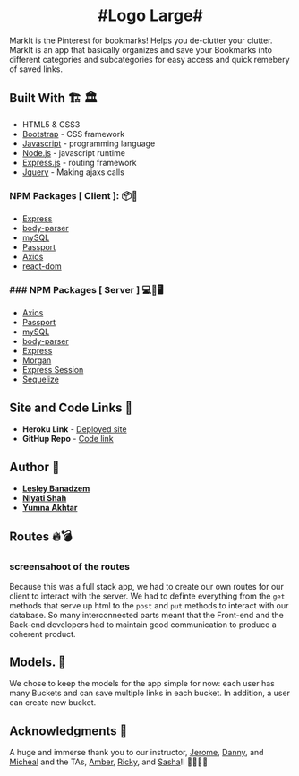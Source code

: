 <h1 align="center">
  #Logo Large#
</h1>


MarkIt is the Pinterest for bookmarks! Helps you de-clutter your clutter. MarkIt is an app that basically organizes and save your Bookmarks into different categories and subcategories for easy access and quick remebery of saved links. 

## Built With 🏗 🏛
* HTML5 & CSS3
* [Bootstrap](https://getbootstrap.com/) - CSS framework
* [Javascript](https://www.javascript.com/) - programming language
* [Node.js](https://nodejs.org/en/) - javascript runtime
* [Express.js](https://expressjs.com/) - routing framework
* [Jquery](https://jquery.com/) - Making ajaxs calls 

### NPM Packages [ Client ]: 📦🎁
* [Express](https://www.npmjs.com/package/express)
* [body-parser](https://www.npmjs.com/package/body-parser)
* [mySQL](https://www.npmjs.com/package/mysql)
* [Passport](http://www.passportjs.org/docs/facebook/)
* [Axios](https://www.npmjs.com/package/axios)
* [react-dom](https://www.npmjs.com/package/react-dom)

### ### NPM Packages [ Server ] 💻💾🖥
* [Axios](https://www.npmjs.com/package/axios)
* [Passport](http://www.passportjs.org/docs/facebook/)
* [mySQL](https://www.npmjs.com/package/mysql)
* [body-parser](https://www.npmjs.com/package/body-parser)
* [Express](https://www.npmjs.com/package/express)
* [ Morgan ](https://www.npmjs.com/package/morgan)
* [ Express Session ](https://www.npmjs.com/package/express-session)
* [ Sequelize ](https://www.npmjs.com/package/sequelize)





## Site and Code Links :link:

* **Heroku Link** - [Deployed site]()
* **GitHup Repo** - [Code link](https://github.com/yumnakhtar/Mark-It)


## Author :key: 
* **[Lesley Banadzem](https://github.com/lealeyfon)** 
* **[Niyati Shah](https://github.com/niyati15)** 
* **[Yumna Akhtar](https://github.com/yumnakhtar)** 

## Routes 🔥💣
 ### screensahoot of the routes



Because this was a full stack app, we had to create our own routes for our client to interact with the server. We had to definte everything from the `get` methods that serve up html to the `post` and `put` methods to interact with our database. So many interconnected parts meant that the Front-end and the Back-end developers had to maintain good communication to produce a coherent product.


## Models. 📳


We chose to keep the models for the app simple for now: each user has many Buckets and can save multiple links in each bucket. In addition, a user can create new bucket.


## Acknowledgments :pray:
A huge and immerse thank you to our instructor, [Jerome](https://www.linkedin.com/in/jeromechenette/), [Danny](https://www.linkedin.com/in/droxey/), and [Micheal](https://www.linkedin.com/in/mkleincreative/) and the TAs, [Amber](https://www.linkedin.com/in/amber-burroughs-29a69467/), [Ricky](https://www.linkedin.com/in/rickyfeng/), and [Sasha](https://www.linkedin.com/in/sasha-patsel-064aab132/)!!   👯‍♂️👯‍♀️
